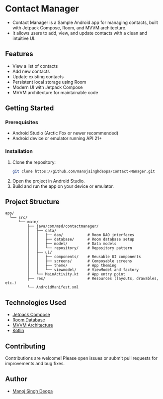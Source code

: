 # Contact Manager

- Contact Manager is a Sample Android app for managing contacts, built with Jetpack Compose, Room, and
MVVM architecture.
- It allows users to add, view, and update contacts with a clean and intuitive UI.

## Features

- View a list of contacts
- Add new contacts
- Update existing contacts
- Persistent local storage using Room
- Modern UI with Jetpack Compose
- MVVM architecture for maintainable code

## Getting Started

### Prerequisites

- Android Studio (Arctic Fox or newer recommended)
- Android device or emulator running API 21+

### Installation

1. Clone the repository:
    ```bash
    git clone https://github.com/manojsinghdeopa/Contact-Manager.git
    ```
2. Open the project in Android Studio.
3. Build and run the app on your device or emulator.

## Project Structure

```
app/
  └── src/
      └── main/
          ├── java/com/msd/contactmanager/
          │   ├── data/
          │   │   ├── dao/           # Room DAO interfaces
          │   │   ├── database/      # Room database setup
          │   │   ├── model/         # Data models
          │   │   └── repository/    # Repository pattern
          │   ├── ui/
          │   │   ├── components/    # Reusable UI components
          │   │   ├── screens/       # Composable screens
          │   │   ├── theme/         # App theming
          │   │   └── viewmodel/     # ViewModel and factory
          │   └── MainActivity.kt    # App entry point
          ├── res/                   # Resources (layouts, drawables, etc.)
          └── AndroidManifest.xml
```

## Technologies Used

- [Jetpack Compose](https://developer.android.com/jetpack/compose)
- [Room Database](https://developer.android.com/jetpack/androidx/releases/room)
- [MVVM Architecture](https://developer.android.com/jetpack/guide)
- [Kotlin](https://kotlinlang.org/)

## Contributing

Contributions are welcome! Please open issues or submit pull requests for improvements and bug
fixes.


## Author

- [Manoj Singh Deopa](https://github.com/manojsinghdeopa)
